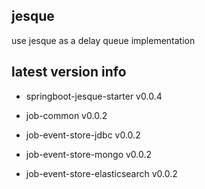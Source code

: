 ## jesque
use jesque as a delay queue implementation

## latest version info
- springboot-jesque-starter
v0.0.4

- job-common
v0.0.2

- job-event-store-jdbc
v0.0.2

- job-event-store-mongo
v0.0.2

- job-event-store-elasticsearch
v0.0.2
